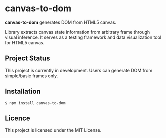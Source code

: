 # canvas-to-dom

**canvas-to-dom** generates DOM from HTML5 canvas.

Library extracts canvas state information from arbitrary frame through visual inference. It serves as a testing framework and data visualization tool for HTML5 canvas.

## Project Status

This project is currently in development. Users can generate DOM from simple/basic frames only.

## Installation

```shell
$ npm install canvas-to-dom
```

## Licence

This project is licensed under the MIT License.


